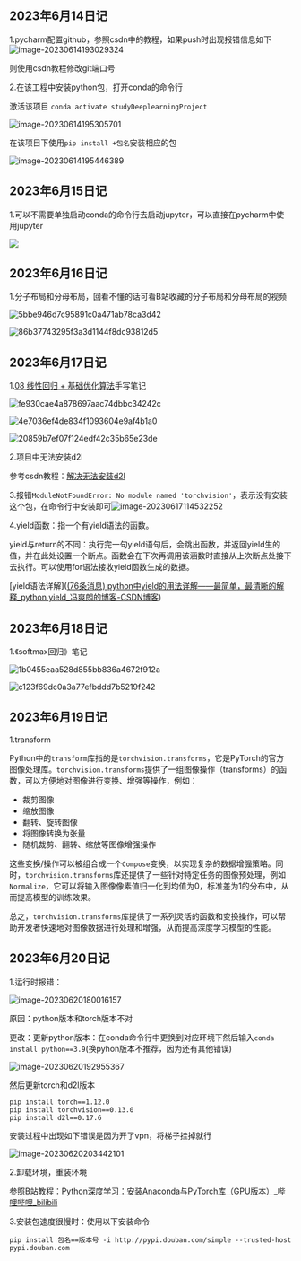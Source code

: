 ## 2023年6月14日记

1.pycharm配置github，参照csdn中的教程，如果push时出现报错信息如下
![image-20230614193029324](笔记/image-20230614193029324.png)

则使用csdn教程修改git端口号

2.在该工程中安装python包，打开conda的命令行

激活该项目 `conda activate studyDeeplearningProject`

![image-20230614195305701](笔记/image-20230614195305701.png)

在该项目下使用`pip install +包名`安装相应的包

![image-20230614195446389](笔记/image-20230614195446389.png)

## 2023年6月15日记

1.可以不需要单独启动conda的命令行去启动jupyter，可以直接在pycharm中使用jupyter

![](笔记/image-20230615094121244.png)

## 2023年6月16日记

1.分子布局和分母布局，回看不懂的话可看B站收藏的分子布局和分母布局的视频

![5bbe946d7c95891c0a471ab78ca3d42](笔记/5bbe946d7c95891c0a471ab78ca3d42.jpg)

![86b37743295f3a3d1144f8dc93812d5](笔记/86b37743295f3a3d1144f8dc93812d5.jpg)

## 2023年6月17日记

1.[08 线性回归 + 基础优化算法](https://www.bilibili.com/video/BV1PX4y1g7KC?spm_id_from=333.1245.0.0)手写笔记

![fe930cae4a878697aac74dbbc34242c](笔记/fe930cae4a878697aac74dbbc34242c.jpg)

![4e7036ef4de834f1093604e9af4b1a0](笔记/4e7036ef4de834f1093604e9af4b1a0.jpg)

![20859b7ef07f124edf42c35b65e23de](笔记/20859b7ef07f124edf42c35b65e23de.jpg)

2.项目中无法安装d2l

参考csdn教程：[解决无法安装d2l](https://blog.csdn.net/sriting/article/details/129600084?ops_request_misc=%257B%2522request%255Fid%2522%253A%2522168697137016800226566225%2522%252C%2522scm%2522%253A%252220140713.130102334.pc%255Fall.%2522%257D&request_id=168697137016800226566225&biz_id=0&utm_medium=distribute.pc_search_result.none-task-blog-2~all~first_rank_ecpm_v1~rank_v31_ecpm-4-129600084-null-null.142^v88^koosearch_v1,239^v2^insert_chatgpt&utm_term=ERROR%3A%20Failed%20building%20wheel%20for%20pandas%20Failed%20to%20build%20pandas%20ERROR%3A%20Could%20not%20build%20wheels%20for%20pandas%2C%20which%20is%20required%20to%20install%20pyproject.toml-based%20projects&spm=1018.2226.3001.4187)

3.报错`ModuleNotFoundError: No module named 'torchvision'`，表示没有安装这个包，在命令行中安装即可![image-20230617114532252](笔记/image-20230617114532252.png)

4.yield函数：指一个有yield语法的函数。

yield与return的不同：执行完一句yield语句后，会跳出函数，并返回yield生的值，并在此处设置一个断点。函数会在下次再调用该涵数时直接从上次断点处接下去执行。可以使用for语法接收yield函数生成的数据。

[yield语法详解]([(76条消息) python中yield的用法详解——最简单，最清晰的解释_python yield_冯爽朗的博客-CSDN博客](https://blog.csdn.net/mieleizhi0522/article/details/82142856?ops_request_misc=%7B%22request%5Fid%22%3A%22168699956216800211544533%22%2C%22scm%22%3A%2220140713.130102334.pc%5Fall.%22%7D&request_id=168699956216800211544533&biz_id=0&utm_medium=distribute.pc_search_result.none-task-blog-2~all~first_rank_ecpm_v1~rank_v31_ecpm-2-82142856-null-null.142^v88^koosearch_v1,239^v2^insert_chatgpt&utm_term=python中的yield和for&spm=1018.2226.3001.4187))

## 2023年6月18日记

1.《softmax回归》笔记

![1b0455eaa528d855bb836a4672f912a](笔记/1b0455eaa528d855bb836a4672f912a.jpg)

![c123f69dc0a3a77efbddd7b5219f242](笔记/c123f69dc0a3a77efbddd7b5219f242.jpg)

## 2023年6月19日记

1.transform

Python中的`transform`库指的是`torchvision.transforms`，它是PyTorch的官方图像处理库。`torchvision.transforms`提供了一组图像操作（transforms）的函数，可以方便地对图像进行变换、增强等操作，例如：

- 裁剪图像
- 缩放图像
- 翻转、旋转图像
- 将图像转换为张量
- 随机裁剪、翻转、缩放等图像增强操作

这些变换/操作可以被组合成一个`Compose`变换，以实现复杂的数据增强策略。同时，`torchvision.transforms`库还提供了一些针对特定任务的图像预处理，例如`Normalize`，它可以将输入图像像素值归一化到均值为0，标准差为1的分布中，从而提高模型的训练效果。

总之，`torchvision.transforms`库提供了一系列灵活的函数和变换操作，可以帮助开发者快速地对图像数据进行处理和增强，从而提高深度学习模型的性能。

## 2023年6月20日记

1.运行时报错：

![image-20230620180016157](笔记/image-20230620180016157.png)

原因：python版本和torch版本不对

更改：更新python版本：在conda命令行中更换到对应环境下然后输入`conda install python==3.9`(换pyhon版本不推荐，因为还有其他错误)

![image-20230620192955367](笔记/image-20230620192955367.png)

然后更新torch和d2l版本

```
pip install torch==1.12.0
pip install torchvision==0.13.0
pip install d2l==0.17.6
```

安装过程中出现如下错误是因为开了vpn，将梯子挂掉就行

![image-20230620203442101](笔记/image-20230620203442101.png)

2.卸载环境，重装环境

参照B站教程：[Python深度学习：安装Anaconda与PyTorch库（GPU版本）_哔哩哔哩_bilibili](https://www.bilibili.com/video/BV1cD4y1H7Tk/?spm_id_from=333.337.search-card.all.click&vd_source=c59feb47a212ec5cb8076f498bab7429)

3.安装包速度很慢时：使用以下安装命令

```text
pip install 包名==版本号 -i http://pypi.douban.com/simple --trusted-host pypi.douban.com
```